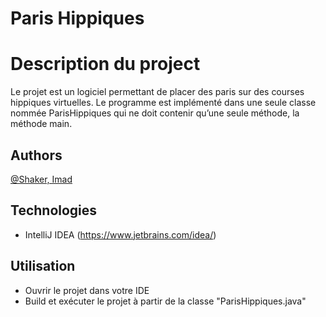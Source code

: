 # Paris Hippiques

# Description du project

Le projet est un logiciel permettant de placer des paris sur des courses hippiques virtuelles. Le programme est implémenté dans une seule classe nommée ParisHippiques qui ne doit contenir qu’une seule méthode, la méthode main.

## Authors
[@Shaker, Imad](https://gitlab.info.uqam.ca/bouarfa.imad)

## Technologies
* IntelliJ IDEA (https://www.jetbrains.com/idea/)

## Utilisation
* Ouvrir le projet dans votre IDE
* Build et exécuter le projet à partir de la classe "ParisHippiques.java"
